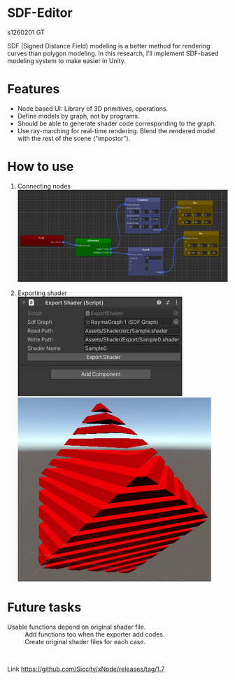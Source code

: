 # SDF-Editor
s1260201 GT

 SDF (Signed Distance Field) modeling is a better  method for rendering curves than polygon modeling. In this research, I’ll implement SDF-based modeling system to make easier in Unity.
<br>

# Features
* Node based UI: Library of 3D primitives, operations.
* Define models by graph, not by programs.
* Should be able to generate shader code corresponding to the graph.
* Use ray-marching for real-time rendering. Blend the rendered model with the rest of the scene (“impostor”).


# How to use
1. Connecting nodes
![Nodes](Doc/img/middium_tree.png)


2. Exporting shader
![Inspector](Doc/img/Inspector.png)
![Shader](Doc/img/middium.png)


# Future tasks
<dl>
  <dt>Usable functions depend on original shader file.</dt>
  <dd>Add functions too when the exporter add codes.</dd>
  <dd>Create original shader files for each case.</dd>
</dl>

<br>

Link
https://github.com/Siccity/xNode/releases/tag/1.7
